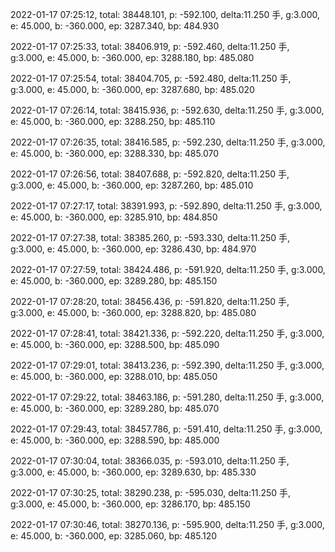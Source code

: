 2022-01-17 07:25:12, total: 38448.101, p: -592.100, delta:11.250 手, g:3.000, e: 45.000, b: -360.000, ep: 3287.340, bp: 484.930

2022-01-17 07:25:33, total: 38406.919, p: -592.460, delta:11.250 手, g:3.000, e: 45.000, b: -360.000, ep: 3288.180, bp: 485.080

2022-01-17 07:25:54, total: 38404.705, p: -592.480, delta:11.250 手, g:3.000, e: 45.000, b: -360.000, ep: 3287.680, bp: 485.020

2022-01-17 07:26:14, total: 38415.936, p: -592.630, delta:11.250 手, g:3.000, e: 45.000, b: -360.000, ep: 3288.250, bp: 485.110

2022-01-17 07:26:35, total: 38416.585, p: -592.230, delta:11.250 手, g:3.000, e: 45.000, b: -360.000, ep: 3288.330, bp: 485.070

2022-01-17 07:26:56, total: 38407.688, p: -592.820, delta:11.250 手, g:3.000, e: 45.000, b: -360.000, ep: 3287.260, bp: 485.010

2022-01-17 07:27:17, total: 38391.993, p: -592.890, delta:11.250 手, g:3.000, e: 45.000, b: -360.000, ep: 3285.910, bp: 484.850

2022-01-17 07:27:38, total: 38385.260, p: -593.330, delta:11.250 手, g:3.000, e: 45.000, b: -360.000, ep: 3286.430, bp: 484.970

2022-01-17 07:27:59, total: 38424.486, p: -591.920, delta:11.250 手, g:3.000, e: 45.000, b: -360.000, ep: 3289.280, bp: 485.150

2022-01-17 07:28:20, total: 38456.436, p: -591.820, delta:11.250 手, g:3.000, e: 45.000, b: -360.000, ep: 3288.820, bp: 485.080

2022-01-17 07:28:41, total: 38421.336, p: -592.220, delta:11.250 手, g:3.000, e: 45.000, b: -360.000, ep: 3288.500, bp: 485.090

2022-01-17 07:29:01, total: 38413.236, p: -592.390, delta:11.250 手, g:3.000, e: 45.000, b: -360.000, ep: 3288.010, bp: 485.050

2022-01-17 07:29:22, total: 38463.186, p: -591.280, delta:11.250 手, g:3.000, e: 45.000, b: -360.000, ep: 3289.280, bp: 485.070

2022-01-17 07:29:43, total: 38457.786, p: -591.410, delta:11.250 手, g:3.000, e: 45.000, b: -360.000, ep: 3288.590, bp: 485.000

2022-01-17 07:30:04, total: 38366.035, p: -593.010, delta:11.250 手, g:3.000, e: 45.000, b: -360.000, ep: 3289.630, bp: 485.330

2022-01-17 07:30:25, total: 38290.238, p: -595.030, delta:11.250 手, g:3.000, e: 45.000, b: -360.000, ep: 3286.170, bp: 485.150

2022-01-17 07:30:46, total: 38270.136, p: -595.900, delta:11.250 手, g:3.000, e: 45.000, b: -360.000, ep: 3285.060, bp: 485.120